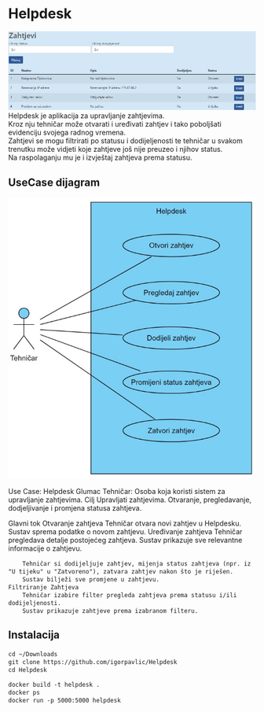 # Helpdesk
![alt text](https://github.com/igorpavlic/Helpdesk/blob/main/header.png)
Helpdesk je aplikacija za upravljanje zahtjevima.  
Kroz nju tehničar može otvarati i uređivati zahtjev i tako poboljšati evidenciju svojega radnog vremena.  
Zahtjevi se mogu filtrirati po statusu i dodijeljenosti te tehničar u svakom trenutku može vidjeti koje zahtjeve još nije preuzeo i njihov status.  
Na raspolaganju mu je i izvještaj zahtjeva prema statusu.

## UseCase dijagram
![alt text](https://github.com/igorpavlic/Helpdesk/blob/main/helpdesk.png)

Use Case: Helpdesk
Glumac
	Tehničar: Osoba koja koristi sistem za upravljanje zahtjevima.
Cilj
	Upravljati zahtjevima. Otvaranje, pregledavanje, dodjeljivanje i promjena statusa zahtjeva.

Glavni tok
	Otvaranje zahtjeva
		Tehničar otvara novi zahtjev u Helpdesku.
		Sustav sprema podatke o novom zahtjevu.
	Uređivanje zahtjeva
		Tehničar pregledava detalje postojećeg zahtjeva.
		Sustav prikazuje sve relevantne informacije o zahtjevu.

		Tehničar si dodijeljuje zahtjev, mijenja status zahtjeva (npr. iz "U tijeku" u "Zatvoreno"), zatvara zahtjev nakon što je riješen.
		Sustav bilježi sve promjene u zahtjevu.
	Filtriranje Zahtjeva
		Tehničar izabire filter pregleda zahtjeva prema statusu i/ili dodijeljenosti.
		Sustav prikazuje zahtjeve prema izabranom filteru.

## Instalacija
```
cd ~/Downloads
git clone https://github.com/igorpavlic/Helpdesk
cd Helpdesk
```
```
docker build -t helpdesk .
docker ps
docker run -p 5000:5000 helpdesk
```
